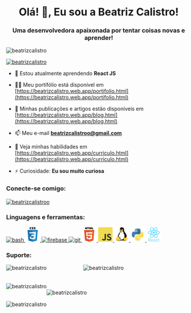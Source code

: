 <h1 align="center">Olá! 👋, Eu sou a Beatriz Calistro!</h1>
<h3 align="center">Uma desenvolvedora apaixonada por tentar coisas novas e aprender!</h3>

<p align="left"> <img src="https://komarev.com/ghpvc/?username=beatrizcalistro&label=Profile%20views&color=0e75b6&style=flat" alt="beatrizcalistro" /> </p>

<p align="left"> <a href="https://github.com/ryo-ma/github-profile-trophy"><img src="https://github-profile-trophy.vercel.app/?username=beatrizcalistro" alt="beatrizcalistro" /></a> </p>

- 🌱 Estou atualmente aprendendo **React JS**

- 👨‍💻 Meu portifólio está disponível em [https://beatrizcalistro.web.app/portifolio.html](https://beatrizcalistro.web.app/portifolio.html)

- 📝 Minhas publicações e artigos estão disponíveis em [https://beatrizcalistro.web.app/blog.html](https://beatrizcalistro.web.app/blog.html)

- 📫 Meu e-mail **beatrizcalistroo@gmail.com**

- 📄 Veja minhas habilidades em [https://beatrizcalistro.web.app/curriculo.html](https://beatrizcalistro.web.app/curriculo.html)

- ⚡ Curiosidade: **Eu sou muito curiosa**

<h3 align="left">Conecte-se comigo:</h3>
<p align="left">
<a href="https://instagram.com/beatrizcalistroo" target="blank"><img align="center" src="https://raw.githubusercontent.com/rahuldkjain/github-profile-readme-generator/master/src/images/icons/Social/instagram.svg" alt="beatrizcalistroo" height="30" width="40" /></a>
</p>

<h3 align="left">Linguagens e ferramentas:</h3>
<p align="left"> <a href="https://www.gnu.org/software/bash/" target="_blank" rel="noreferrer"> <img src="https://www.vectorlogo.zone/logos/gnu_bash/gnu_bash-icon.svg" alt="bash" width="40" height="40"/> </a> <a href="https://www.w3schools.com/css/" target="_blank" rel="noreferrer"> <img src="https://raw.githubusercontent.com/devicons/devicon/master/icons/css3/css3-original-wordmark.svg" alt="css3" width="40" height="40"/> </a> <a href="https://firebase.google.com/" target="_blank" rel="noreferrer"> <img src="https://www.vectorlogo.zone/logos/firebase/firebase-icon.svg" alt="firebase" width="40" height="40"/> </a> <a href="https://git-scm.com/" target="_blank" rel="noreferrer"> <img src="https://www.vectorlogo.zone/logos/git-scm/git-scm-icon.svg" alt="git" width="40" height="40"/> </a> <a href="https://www.w3.org/html/" target="_blank" rel="noreferrer"> <img src="https://raw.githubusercontent.com/devicons/devicon/master/icons/html5/html5-original-wordmark.svg" alt="html5" width="40" height="40"/> </a> <a href="https://developer.mozilla.org/en-US/docs/Web/JavaScript" target="_blank" rel="noreferrer"> <img src="https://raw.githubusercontent.com/devicons/devicon/master/icons/javascript/javascript-original.svg" alt="javascript" width="40" height="40"/> </a> <a href="https://www.linux.org/" target="_blank" rel="noreferrer"> <img src="https://raw.githubusercontent.com/devicons/devicon/master/icons/linux/linux-original.svg" alt="linux" width="40" height="40"/> </a> <a href="https://www.python.org" target="_blank" rel="noreferrer"> <img src="https://raw.githubusercontent.com/devicons/devicon/master/icons/python/python-original.svg" alt="python" width="40" height="40"/> </a> <a href="https://reactjs.org/" target="_blank" rel="noreferrer"> <img src="https://raw.githubusercontent.com/devicons/devicon/master/icons/react/react-original-wordmark.svg" alt="react" width="40" height="40"/> </a> </p>

<h3 align="left">Suporte:</h3>
<p><a href="https://www.buymeacoffee.com/beatrizcalistro"> <img align="left" src="https://cdn.buymeacoffee.com/buttons/v2/default-yellow.png" height="50" width="210" alt="beatrizcalistro" /></a><a href="https://ko-fi.com/beatrizcalistro"> <img align="left" src="https://cdn.ko-fi.com/cdn/kofi3.png?v=3" height="50" width="210" alt="beatrizcalistro" /></a></p><br><br>

<p><img align="left" src="https://github-readme-stats.vercel.app/api/top-langs?username=beatrizcalistro&show_icons=true&locale=en&layout=compact" alt="beatrizcalistro" /></p>

<p>&nbsp;<img align="center" src="https://github-readme-stats.vercel.app/api?username=beatrizcalistro&show_icons=true&theme=dark&locale=en" alt="beatrizcalistro" /></p>

<p><img align="center" src="https://github-readme-streak-stats.herokuapp.com/?user=beatrizcalistro&" alt="beatrizcalistro" /></p>

